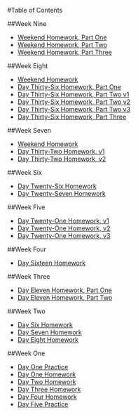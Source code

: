 #Table of Contents

##Week Nine
* [Weekend Homework, Part One](https://github.com/crowjm/tiy_assignments/blob/master/day_39/goodreads_styletile_1.psd)
* [Weekend Homework, Part Two](https://github.com/crowjm/tiy_assignments/blob/master/day_39/goodreads_styletile_2.psd)
* [Weekend Homework, Part Three](https://github.com/crowjm/tiy_assignments/blob/master/day_39/goodreads_styletile_3.psd)


##Week Eight
* [Weekend Homework](http://crowjm.github.io/tiy_assignments/day_35/)
* [Day Thirty-Six Homework, Part One](https://github.com/crowjm/tiy_assignments/blob/master/day_36/portfolio_style_tile.psd)
* [Day Thirty-Six Homework, Part Two v1](https://github.com/crowjm/tiy_assignments/blob/master/day_36/sm_portfolio_main.psd)
* [Day Thirty-Six Homework, Part Two v2](https://github.com/crowjm/tiy_assignments/blob/master/day_36/md_portfolio_main.psd)
* [Day Thirty-Six Homework, Part Two v3](https://github.com/crowjm/tiy_assignments/blob/master/day_36/lg_portfolio_main.psd)
* [Day Thirty-Six Homework, Part Three](https://github.com/crowjm/tiy_assignments/blob/master/day_36/lg-portfolio-comp.psd)


##Week Seven
* [Weekend Homework](http://crowjm.github.io/tiy_assignments/day_29/bouldin_redesign)
* [Day Thirty-Two Homework, v1](https://github.com/crowjm/tiy_assignments/blob/master/day_32/ZenCSS_StyleTile1.psd)
* [Day Thirty-Two Homework, v2](https://github.com/crowjm/tiy_assignments/blob/master/day_32/ZenCSS_StyleTile2.psd)

##Week Six
* [Day Twenty-Six Homework](https://github.com/crowjm/tiy_assignments/tree/master/day_26)
* [Day Twenty-Seven Homework](https://github.com/crowjm/tiy_assignments/tree/master/day_27)

##Week Five
* [Day Twenty-One Homework, v1](https://github.com/crowjm/tiy_assignments/blob/master/day_21/Bouldin_v1.psd)
* [Day Twenty-One Homework, v2](https://github.com/crowjm/tiy_assignments/blob/master/day_21/Bouldin_v2.psd)
* [Day Twenty-One Homework, v3](https://github.com/crowjm/tiy_assignments/blob/master/day_21/Bouldin_v3.psd)

##Week Four
* [Day Sixteen Homework](http://crowjm.github.io/tiy_assignments/day_16/surf_paddle_rwd)

##Week Three
* [Day Eleven Homework, Part One](http://crowjm.github.io/tiy_assignments/day_11/sassy_design_agency/)
* [Day Eleven Homework, Part Two](http://crowjm.github.io/tiy_assignments/day_11/sassy_styles_conf/)

##Week Two
* [Day Six Homework](http://crowjm.github.io/tiy_assignments/06_cool_design_agency)
* [Day Seven Homework](http://crowjm.github.io/tiy_assignments/day_07)
* [Day Eight Homework](http://crowjm.github.io/tiy_assignments/day_08/surf_and_paddle)

##Week One
* [Day One Practice](http://crowjm.github.io/tiy_assignments/day_01_practice)
* [Day One Homework](http://crowjm.github.io/tiy_assignments/day_01)
* [Day Two Homework](http://crowjm.github.io/tiy_assignments/day_02)
* [Day Three Homework](http://crowjm.github.io/tiy_assignments/day_03)
* [Day Four Homework](http://crowjm.github.io/tiy_assignments/day_04)
* [Day Five Practice](http://crowjm.github.io/tiy_assignments/about-me-extra)